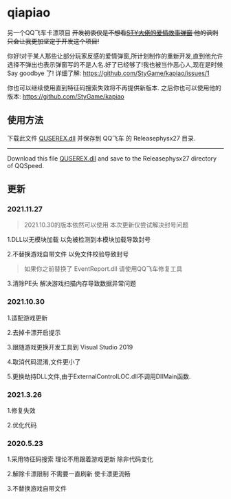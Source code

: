 # qiapiao
另一个QQ飞车卡漂项目
~~开发初衷仅是不想看[STY大佬的爱情故事弹窗](https://github.com/StyGame/kapiao) 他的讽刺只会让我更加坚定于开发这个项目!~~

你好!对于某人那些让部分玩家反感的爱情弹窗,所计划制作的重新开发,直到他允许选择不弹出也表示弹窗写的不是人名.好了已经够了!我也被当作恶心人,现在是时候 Say goodbye 了!
详细了解: <https://github.com/StyGame/kapiao/issues/1>

你也可以继续使用直到特征码搜索失效将不再提供新版本.
之后你也可以使用他的版本: <https://github.com/StyGame/kapiao>

## 使用方法
下载此文件 [QUSEREX.dll](https://github.com/qiabug/qiapiao/raw/main/QUSEREX.dll) 并保存到 QQ飞车 的 Releasephysx27 目录.

----
Download this file [QUSEREX.dll](https://github.com/qiabug/qiapiao/raw/main/QUSEREX.dll) and save to the Releasephysx27 directory of QQSpeed.

## 更新
### 2021.11.27
>  2021.10.30的版本依然可以使用 本次更新仅尝试解决封号问题

1.DLL以无模块加载 以免被检测到本模块加载导致封号

2.不替换游戏自带文件 以免文件校验导致封号
>  如果你之前替换了 EventReport.dll 请使用QQ飞车修复工具

3.清除PE头 解决游戏扫描内存导致数据异常问题

### 2021.10.30
1.适配游戏更新

2.去掉卡漂开启提示

3.跟随游戏更换开发工具到 Visual Studio 2019

4.取消代码混淆,文件更小了

5.更换劫持DLL文件,由于ExternalControlLOC.dll不调用DllMain函数.

### 2021.3.26
1.修复失效

2.优化代码

### 2020.5.23
1.采用特征码搜索 理论不用跟着游戏更新 除非代码变化

2.解除卡漂限制 不需要一直刷新 使卡漂更流畅

3.不替换游戏自带文件
